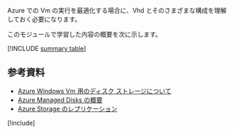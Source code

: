 Azure での Vm の実行を最適化する場合に、Vhd とそのさまざまな構成を理解しておく必要になります。

このモジュールで学習した内容の概要を次に示します。

[!INCLUDE [summary table](./summary-table.md)]

## <a name="further-reading"></a>参考資料

- [Azure Windows Vm 用のディスク ストレージについて](https://docs.microsoft.com/azure/virtual-machines/windows/about-disks-and-vhds)
- [Azure Managed Disks の概要](https://docs.microsoft.com/azure/virtual-machines/windows/managed-disks-overview)
- [Azure Storage のレプリケーション](https://docs.microsoft.com/azure/storage/common/storage-redundancy)

[!include[](../../../includes/azure-sandbox-cleanup.md)]